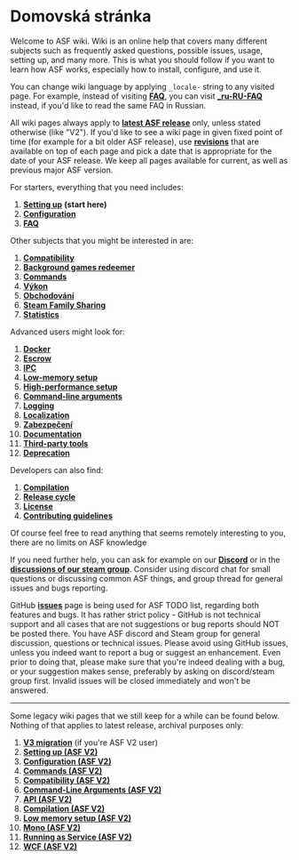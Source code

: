 # Domovská stránka

Welcome to ASF wiki. Wiki is an online help that covers many different subjects such as frequently asked questions, possible issues, usage, setting up, and many more. This is what you should follow if you want to learn how ASF works, especially how to install, configure, and use it.

You can change wiki language by applying `_locale-` string to any visited page. For example, instead of visiting **[FAQ](https://github.com/JustArchi/ArchiSteamFarm/wiki/FAQ)**, you can visit **[_ru-RU-FAQ](https://github.com/JustArchi/ArchiSteamFarm/wiki/_ru-RU-FAQ)** instead, if you'd like to read the same FAQ in Russian.

All wiki pages always apply to **[latest ASF release](https://github.com/JustArchi/ArchiSteamFarm/releases)** only, unless stated otherwise (like "V2"). If you'd like to see a wiki page in given fixed point of time (for example for a bit older ASF release), use **[revisions](https://github.com/JustArchi/ArchiSteamFarm/wiki/Home/_history)** that are available on top of each page and pick a date that is appropriate for the date of your ASF release. We keep all pages available for current, as well as previous major ASF version.

For starters, everything that you need includes:

1. **[Setting up](https://github.com/JustArchi/ArchiSteamFarm/wiki/Setting-up)** **(start here)**
2. **[Configuration](https://github.com/JustArchi/ArchiSteamFarm/wiki/Configuration)**
3. **[FAQ](https://github.com/JustArchi/ArchiSteamFarm/wiki/FAQ)**

Other subjects that you might be interested in are:

1. **[Compatibility](https://github.com/JustArchi/ArchiSteamFarm/wiki/Compatibility)**
2. **[Background games redeemer](https://github.com/JustArchi/ArchiSteamFarm/wiki/Background-games-redeemer)**
3. **[Commands](https://github.com/JustArchi/ArchiSteamFarm/wiki/Commands)**
4. **[Výkon](https://github.com/JustArchi/ArchiSteamFarm/wiki/Performance)**
5. **[Obchodování](https://github.com/JustArchi/ArchiSteamFarm/wiki/Trading)**
6. **[Steam Family Sharing](https://github.com/JustArchi/ArchiSteamFarm/wiki/Steam-Family-Sharing)**
7. **[Statistics](https://github.com/JustArchi/ArchiSteamFarm/wiki/Statistics)**

Advanced users might look for:

1. **[Docker](https://github.com/JustArchi/ArchiSteamFarm/wiki/Docker)**
2. **[Escrow](https://github.com/JustArchi/ArchiSteamFarm/wiki/Escrow)**
3. **[IPC](https://github.com/JustArchi/ArchiSteamFarm/wiki/IPC)**
4. **[Low-memory setup](https://github.com/JustArchi/ArchiSteamFarm/wiki/Low-memory-setup)**
5. **[High-performance setup](https://github.com/JustArchi/ArchiSteamFarm/wiki/High-performance-setup)**
6. **[Command-line arguments](https://github.com/JustArchi/ArchiSteamFarm/wiki/Command-line-arguments)**
7. **[Logging](https://github.com/JustArchi/ArchiSteamFarm/wiki/Logging)**
8. **[Localization](https://github.com/JustArchi/ArchiSteamFarm/wiki/Localization)**
9. **[Zabezpečení](https://github.com/JustArchi/ArchiSteamFarm/wiki/Security)**
10. **[Documentation](https://github.com/JustArchi/ArchiSteamFarm/wiki/Documentation)**
11. **[Third-party tools](https://github.com/JustArchi/ArchiSteamFarm/wiki/Third-party-tools)**
12. **[Deprecation](https://github.com/JustArchi/ArchiSteamFarm/wiki/Deprecation)**

Developers can also find:

1. **[Compilation](https://github.com/JustArchi/ArchiSteamFarm/wiki/Compilation)**
2. **[Release cycle](https://github.com/JustArchi/ArchiSteamFarm/wiki/Release-cycle)**
3. **[License](https://github.com/JustArchi/ArchiSteamFarm/wiki/License)**
4. **[Contributing guidelines](https://github.com/JustArchi/ArchiSteamFarm/blob/master/.github/CONTRIBUTING.md)**

Of course feel free to read anything that seems remotely interesting to you, there are no limits on ASF knowledge 

If you need further help, you can ask for example on our **[Discord](https://discord.gg/hSQgt8j)** or in the **[discussions of our steam group](http://steamcommunity.com/groups/ascfarm/discussions/1/)**. Consider using discord chat for small questions or discussing common ASF things, and group thread for general issues and bugs reporting.

GitHub **[issues](https://github.com/JustArchi/ArchiSteamFarm/issues)** page is being used for ASF TODO list, regarding both features and bugs. It has rather strict policy - GitHub is not technical support and all cases that are not suggestions or bug reports should NOT be posted there. You have ASF discord and Steam group for general discussion, questions or technical issues. Please avoid using GitHub issues, unless you indeed want to report a bug or suggest an enhancement. Even prior to doing that, please make sure that you're indeed dealing with a bug, or your suggestion makes sense, preferably by asking on discord/steam group first. Invalid issues will be closed immediately and won't be answered.

* * *

Some legacy wiki pages that we still keep for a while can be found below. Nothing of that applies to latest release, archival purposes only:

1. **[V3 migration](https://github.com/JustArchi/ArchiSteamFarm/wiki/_V3-Migration)** (if you're ASF V2 user)
2. **[Setting up (ASF V2)](https://github.com/JustArchi/ArchiSteamFarm/wiki/_Setting-up-(ASF-V2))**
3. **[Configuration (ASF V2)](https://github.com/JustArchi/ArchiSteamFarm/wiki/_Configuration-(ASF-V2))**
4. **[Commands (ASF V2)](https://github.com/JustArchi/ArchiSteamFarm/wiki/_Commands-(ASF-V2))**
5. **[Compatibility (ASF V2)](https://github.com/JustArchi/ArchiSteamFarm/wiki/_Compatibility-(ASF-V2))**
6. **[Command-Line Arguments (ASF V2)](https://github.com/JustArchi/ArchiSteamFarm/wiki/_Command-Line-Arguments-(ASF-V2))**
7. **[API (ASF V2)](https://github.com/JustArchi/ArchiSteamFarm/wiki/_API-(ASF-V2))**
8. **[Compilation (ASF V2)](https://github.com/JustArchi/ArchiSteamFarm/wiki/_Compilation-(ASF-V2))**
9. **[Low memory setup (ASF V2)](https://github.com/JustArchi/ArchiSteamFarm/wiki/_Low-memory-setup-(ASF-V2))**
10. **[Mono (ASF V2)](https://github.com/JustArchi/ArchiSteamFarm/wiki/_Mono-(ASF-V2))**
11. **[Running as Service (ASF V2)](https://github.com/JustArchi/ArchiSteamFarm/wiki/_Running-as-Service-(ASF-V2))**
12. **[WCF (ASF V2)](https://github.com/JustArchi/ArchiSteamFarm/wiki/_WCF-(ASF-V2))**